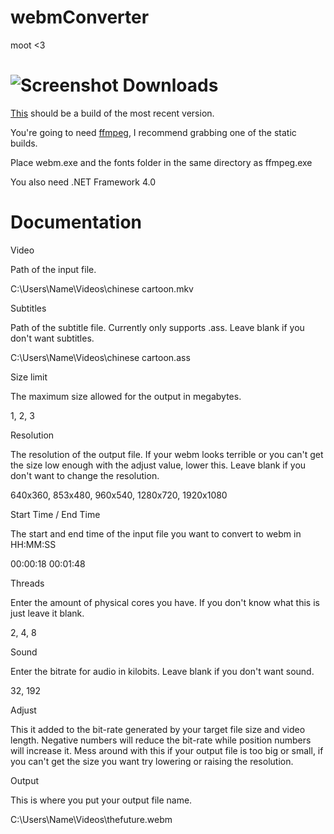 webmConverter
=========
moot <3

![Screenshot](http://a.pomf.se/zvllgo.png)
Downloads
=========
[This](https://github.com/Wsheerio/webmConverter/raw/master/Executable/webmConverter.zip) should be a build of the most recent version.

You're going to need [ffmpeg](http://ffmpeg.zeranoe.com/builds/), I recommend grabbing one of the static builds.

Place webm.exe and the fonts folder in the same directory as ffmpeg.exe

You also need .NET Framework 4.0

Documentation
=========

Video

Path of the input file.

C:\Users\Name\Videos\chinese cartoon.mkv

Subtitles

Path of the subtitle file. Currently only supports .ass. Leave blank if you don't want subtitles.

C:\Users\Name\Videos\chinese cartoon.ass

Size limit

The maximum size allowed for the output in megabytes.

1, 2, 3

Resolution

The resolution of the output file. If your webm looks terrible or you can't get the size low enough with the adjust value, lower this. Leave blank if you don't want to change the resolution.

640x360, 853x480, 960x540, 1280x720, 1920x1080

Start Time / End Time

The start and end time of the input file you want to convert to webm in HH:MM:SS

00:00:18 00:01:48

Threads

Enter the amount of physical cores you have. If you don't know what this is just leave it blank.

2, 4, 8

Sound

Enter the bitrate for audio in kilobits. Leave blank if you don't want sound.

32, 192

Adjust

This it added to the bit-rate generated by your target file size and video length. Negative numbers will reduce the bit-rate while position numbers will increase it. Mess around with this if your output file is too big or small, if you can't get the size you want try lowering or raising the resolution.

Output

This is where you put your output file name.

C:\Users\Name\Videos\thefuture.webm
